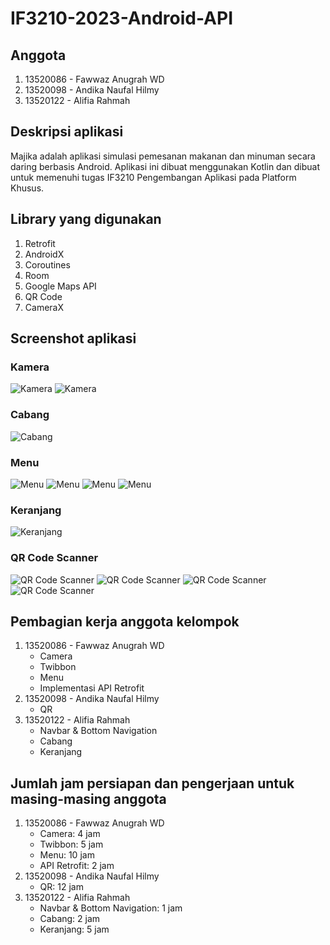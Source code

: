 # IF3210-2023-Android-API

## Anggota

1. 13520086 - Fawwaz Anugrah WD
2. 13520098 - Andika Naufal Hilmy
3. 13520122 - Alifia Rahmah

## Deskripsi aplikasi

Majika adalah aplikasi simulasi pemesanan makanan dan minuman secara daring berbasis Android.
Aplikasi ini dibuat menggunakan Kotlin dan dibuat untuk memenuhi tugas IF3210 Pengembangan Aplikasi pada Platform Khusus.

## Library yang digunakan

1. Retrofit
2. AndroidX
3. Coroutines
4. Room
5. Google Maps API
6. QR Code
7. CameraX

## Screenshot aplikasi

### Kamera

![Kamera](screenshot/camera_1.jpg)
![Kamera](screenshot/camera_2.jpg)

### Cabang

![Cabang](screenshot/branch.jpg)

### Menu

![Menu](screenshot/menu_1.jpg)
![Menu](screenshot/menu_2.jpg)
![Menu](screenshot/menu_3.jpg)
![Menu](screenshot/menu_4.jpg)

### Keranjang

![Keranjang](screenshot/cart.jpg)

### QR Code Scanner

![QR Code Scanner](screenshot/qrscanner_scanning.jpg)
![QR Code Scanner](screenshot/qrscanner_success.jpg)
![QR Code Scanner](screenshot/qrscanner_failure.jpg)
![QR Code Scanner](screenshot/qrscanner_landscape.jpg)

## Pembagian kerja anggota kelompok

1. 13520086 - Fawwaz Anugrah WD
    - Camera
    - Twibbon
    - Menu
    - Implementasi API Retrofit
2. 13520098 - Andika Naufal Hilmy
   - QR
3. 13520122 - Alifia Rahmah
   - Navbar & Bottom Navigation
   - Cabang
   - Keranjang

## Jumlah jam persiapan dan pengerjaan untuk masing-masing anggota

1. 13520086 - Fawwaz Anugrah WD
    - Camera: 4 jam
    - Twibbon: 5 jam
    - Menu: 10 jam
    - API Retrofit: 2 jam
2. 13520098 - Andika Naufal Hilmy
    - QR: 12 jam
3. 13520122 - Alifia Rahmah
    - Navbar & Bottom Navigation: 1 jam
    - Cabang: 2 jam
    - Keranjang: 5 jam
